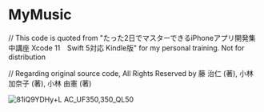 # MyMusic
//  This code is quoted from "たった2日でマスターできるiPhoneアプリ開発集中講座 Xcode 11　Swift 5対応 Kindle版" for my personal training. Not for distribution

// Regarding original source code, All Rights Reserved by 藤 治仁 (著), 小林 加奈子 (著), 小林 由憲 (著)

![81iQ9YDHy+L _AC_UF350,350_QL50_](https://github.com/naetosuuke/MyMusic/assets/118874380/97526f32-f718-44f9-b4d0-fcfb350f1d76)
